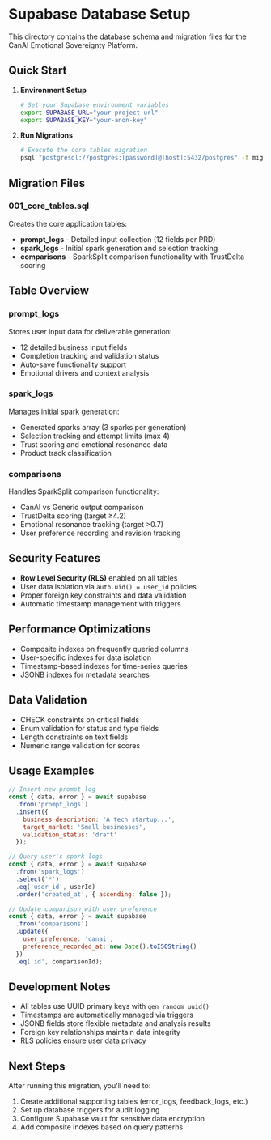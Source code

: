# Supabase Database Setup

This directory contains the database schema and migration files for the CanAI Emotional Sovereignty Platform.

## Quick Start

1. **Environment Setup**
   ```bash
   # Set your Supabase environment variables
   export SUPABASE_URL="your-project-url"
   export SUPABASE_KEY="your-anon-key"
   ```

2. **Run Migrations**
   ```bash
   # Execute the core tables migration
   psql "postgresql://postgres:[password]@[host]:5432/postgres" -f migrations/001_core_tables.sql
   ```

## Migration Files

### 001_core_tables.sql
Creates the core application tables:

- **prompt_logs** - Detailed input collection (12 fields per PRD)
- **spark_logs** - Initial spark generation and selection tracking
- **comparisons** - SparkSplit comparison functionality with TrustDelta scoring

## Table Overview

### prompt_logs
Stores user input data for deliverable generation:
- 12 detailed business input fields
- Completion tracking and validation status
- Auto-save functionality support
- Emotional drivers and context analysis

### spark_logs
Manages initial spark generation:
- Generated sparks array (3 sparks per generation)
- Selection tracking and attempt limits (max 4)
- Trust scoring and emotional resonance data
- Product track classification

### comparisons
Handles SparkSplit comparison functionality:
- CanAI vs Generic output comparison
- TrustDelta scoring (target ≥4.2)
- Emotional resonance tracking (target >0.7)
- User preference recording and revision tracking

## Security Features

- **Row Level Security (RLS)** enabled on all tables
- User data isolation via `auth.uid() = user_id` policies
- Proper foreign key constraints and data validation
- Automatic timestamp management with triggers

## Performance Optimizations

- Composite indexes on frequently queried columns
- User-specific indexes for data isolation
- Timestamp-based indexes for time-series queries
- JSONB indexes for metadata searches

## Data Validation

- CHECK constraints on critical fields
- Enum validation for status and type fields
- Length constraints on text fields
- Numeric range validation for scores

## Usage Examples

```javascript
// Insert new prompt log
const { data, error } = await supabase
  .from('prompt_logs')
  .insert({
    business_description: 'A tech startup...',
    target_market: 'Small businesses',
    validation_status: 'draft'
  });

// Query user's spark logs
const { data, error } = await supabase
  .from('spark_logs')
  .select('*')
  .eq('user_id', userId)
  .order('created_at', { ascending: false });

// Update comparison with user preference
const { data, error } = await supabase
  .from('comparisons')
  .update({
    user_preference: 'canai',
    preference_recorded_at: new Date().toISOString()
  })
  .eq('id', comparisonId);
```

## Development Notes

- All tables use UUID primary keys with `gen_random_uuid()`
- Timestamps are automatically managed via triggers
- JSONB fields store flexible metadata and analysis results
- Foreign key relationships maintain data integrity
- RLS policies ensure user data privacy

## Next Steps

After running this migration, you'll need to:
1. Create additional supporting tables (error_logs, feedback_logs, etc.)
2. Set up database triggers for audit logging
3. Configure Supabase vault for sensitive data encryption
4. Add composite indexes based on query patterns